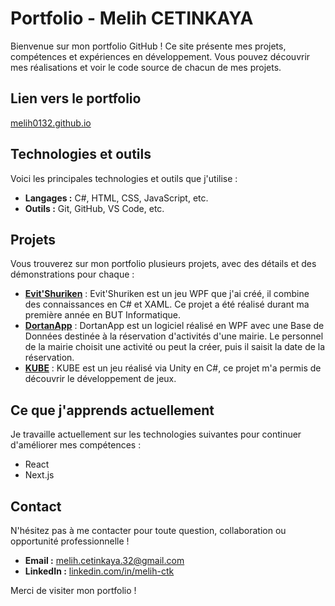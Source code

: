 # Portfolio - Melih CETINKAYA

Bienvenue sur mon portfolio GitHub ! Ce site présente mes projets, compétences et expériences en développement. Vous pouvez découvrir mes réalisations et voir le code source de chacun de mes projets.

## Lien vers le portfolio

[melih0132.github.io](https://melih0132.github.io/)

## Technologies et outils

Voici les principales technologies et outils que j'utilise :

- **Langages :** C#, HTML, CSS, JavaScript, etc.
- **Outils :** Git, GitHub, VS Code, etc.

## Projets

Vous trouverez sur mon portfolio plusieurs projets, avec des détails et des démonstrations pour chaque :

- **[Evit'Shuriken](https://github.com/melih0132/PROJETS/tree/main/EVIT_SHURIKEN)** : Evit'Shuriken est un jeu WPF que j'ai créé, il combine des connaissances en C# et XAML. Ce projet a été réalisé durant ma première année en BUT Informatique.
- **[DortanApp](https://github.com/melih0132/PROJETS/tree/main/DORTANAPP)** : DortanApp est un logiciel réalisé en WPF avec une Base de Données destinée à la réservation d'activités d'une mairie. Le personnel de la mairie choisit une activité ou peut la créer, puis il saisit la date de la réservation.
- **[KUBE](https://github.com/melih0132/PROJETS/tree/main/KUBE)** : KUBE est un jeu réalisé via Unity en C#, ce projet m'a permis de découvrir le développement de jeux.

## Ce que j'apprends actuellement

Je travaille actuellement sur les technologies suivantes pour continuer d'améliorer mes compétences :

- React
- Next.js

## Contact

N'hésitez pas à me contacter pour toute question, collaboration ou opportunité professionnelle !

- **Email :** melih.cetinkaya.32@gmail.com
- **LinkedIn :** [linkedin.com/in/melih-ctk](https://www.linkedin.com/in/melih-ctk/)

Merci de visiter mon portfolio !
